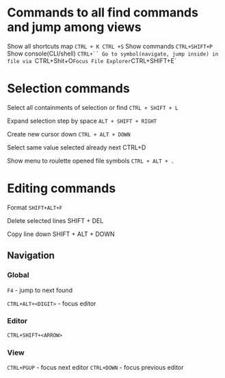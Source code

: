 


# Commands to all find commands and jump among views

Show all shortcuts map `CTRL + K CTRL +S`
Show commands `CTRL+SHIFT+P`
Show console(CLI/shell) `CTRL+``
Go to symbol(navigate, jump inside) in file via `CTRL+Shit+O`
Focus File Explorer `CTRL+SHIFT+E`

# Selection commands

Select all containments of selection or find `CTRL + SHIFT + L`

Expand selection step by space `ALT + SHIFT + RIGHT`
 
Create new cursor down `CTRL + ALT + DOWN`

Select same value selected already next CTRL+D

Show menu to roulette opened file symbols `CTRL + ALT + .`

# Editing commands

Format `SHIFT+ALT+F`

Delete selected lines SHIFT + DEL

Copy line down SHIFT + ALT + DOWN

## Navigation

### Global

`F4` - jump to next found

`CTRL+ALT+<DIGIT>` - focus editor

### Editor

`CTRL+SHIFT+<ARROW>`


### View

`CTRL+PGUP` - focus next editor 
`CTRL+DOWN` - focus previous editor 
